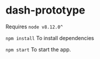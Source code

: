 # dash-prototype

Requires `node v8.12.0^`

`npm install` To install dependencies

`npm start` To start the app.
